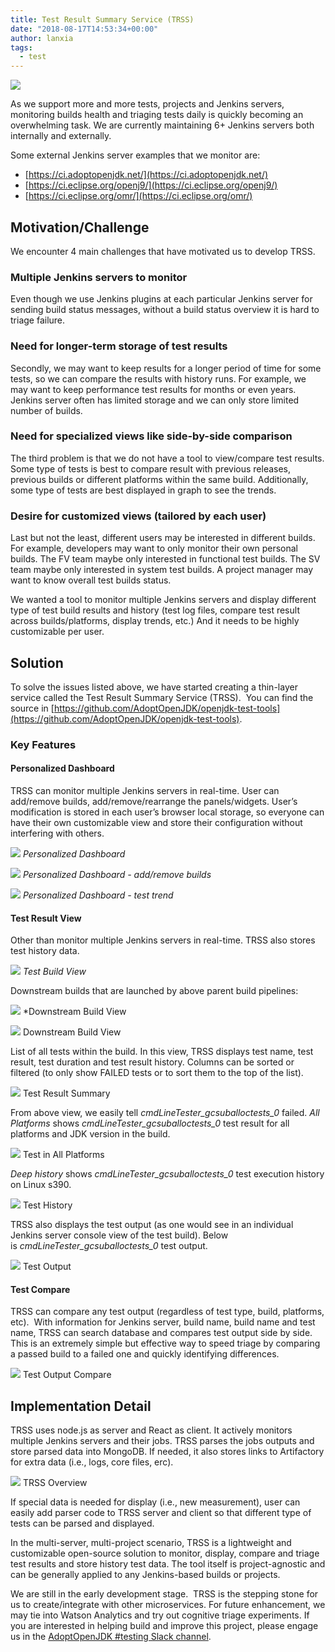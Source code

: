 ```yaml
---
title: Test Result Summary Service (TRSS)
date: "2018-08-17T14:53:34+00:00"
author: lanxia
tags:
  - test
---
```


![](/ciAdoptTestViewEdit.png)

As we support more and more tests, projects and Jenkins servers, monitoring builds health and triaging tests daily is quickly becoming an overwhelming task. We are currently maintaining 6+ Jenkins servers both internally and externally.

Some external Jenkins server examples that we monitor are:

* [https://ci.adoptopenjdk.net/](https://ci.adoptopenjdk.net/)
* [https://ci.eclipse.org/openj9/](https://ci.eclipse.org/openj9/)
* [https://ci.eclipse.org/omr/](https://ci.eclipse.org/omr/)


## Motivation/Challenge

We encounter 4 main challenges that have motivated us to develop TRSS.

### Multiple Jenkins servers to monitor

Even though we use Jenkins plugins at each particular Jenkins server for sending build status messages, without a build status overview it is hard to triage failure.

### Need for longer-term storage of test results

Secondly, we may want to keep results for a longer period of time for some tests, so we can compare the results with history runs. For example, we may want to keep performance test results for months or even years. Jenkins server often has limited storage and we can only store limited number of builds.


### Need for specialized views like side-by-side comparison

The third problem is that we do not have a tool to view/compare test results. Some type of tests is best to compare result with previous releases, previous builds or different platforms within the same build. Additionally, some type of tests are best displayed in graph to see the trends.


### Desire for customized views (tailored by each user)

Last but not the least, different users may be interested in different builds. For example, developers may want to only monitor their own personal builds. The FV team maybe only interested in functional test builds. The SV team maybe only interested in system test builds. A project manager may want to know overall test builds status.

We wanted a tool to monitor multiple Jenkins servers and display different type of test build results and history (test log files, compare test result across builds/platforms, display trends, etc.) And it needs to be highly customizable per user.

## Solution

To solve the issues listed above, we have started creating a thin-layer service called the Test Result Summary Service (TRSS).  You can find the source in [https://github.com/AdoptOpenJDK/openjdk-test-tools](https://github.com/AdoptOpenJDK/openjdk-test-tools).


### Key Features

#### Personalized Dashboard

TRSS can monitor multiple Jenkins servers in real-time. User can add/remove builds, add/remove/rearrange the panels/widgets. User’s modification is stored in each user’s browser local storage, so everyone can have their own customizable view and store their configuration without interfering with others.

![](./Dashboard.png)
*Personalized Dashboard*

![](./Dashboard2.png)
*Personalized Dashboard - add/remove builds*

![](./Dashboard3.png)
*Personalized Dashboard - test trend*


#### Test Result View

Other than monitor multiple Jenkins servers in real-time. TRSS also stores test history data.

![](./TestBuildView.png)
*Test Build View*

Downstream builds that are launched by above parent build pipelines:

![](./TestBuildView2.png)
*Downstream Build View

![](./TestBuildView3.png) Downstream Build View

List of all tests within the build. In this view, TRSS displays test name, test result, test duration and test result history. Columns can be sorted or filtered (to only show FAILED tests or to sort them to the top of the list).

![](./TestBuildView4.png) Test Result Summary

From above view, we easily tell _cmdLineTester_gcsuballoctests_0_ failed. _All Platforms_ shows _cmdLineTester_gcsuballoctests_0_ test result for all platforms and JDK version in the build.

![](./TestBuildView6.png) Test in All Platforms

_Deep history_ shows _cmdLineTester_gcsuballoctests_0_ test execution history on Linux s390.

![](./TestBuildView5.png) Test History

TRSS also displays the test output (as one would see in an individual Jenkins server console view of the test build). Below is _cmdLineTester_gcsuballoctests_0_ test output.

![](./TestResult.png) Test Output

#### Test Compare

TRSS can compare any test output (regardless of test type, build, platforms, etc).  With information for Jenkins server, build name, build name and test name, TRSS can search database and compares test output side by side.  This is an extremely simple but effective way to speed triage by comparing a passed build to a failed one and quickly identifying differences.

![](./TestCompare.png) Test Output Compare


## Implementation Detail

TRSS uses node.js as server and React as client. It actively monitors multiple Jenkins servers and their jobs. TRSS parses the jobs outputs and store parsed data into MongoDB. If needed, it also stores links to Artifactory for extra data (i.e., logs, core files, erc).

![](./Screen-Shot-2018-08-17-at-9.00.55-AM.png) TRSS Overview

If special data is needed for display (i.e., new measurement), user can easily add parser code to TRSS server and client so that different type of tests can be parsed and displayed.

In the multi-server, multi-project scenario, TRSS is a lightweight and customizable open-source solution to monitor, display, compare and triage test results and store history test data. The tool itself is project-agnostic and can be generally applied to any Jenkins-based builds or projects.

We are still in the early development stage.  TRSS is the stepping stone for us to create/integrate with other microservices. For future enhancement, we may tie into Watson Analytics and try out cognitive triage experiments. If you are interested in helping build and improve this project, please engage us in the [AdoptOpenJDK #testing Slack channel](https://adoptopenjdk.slack.com/messages/C5219G28G).
